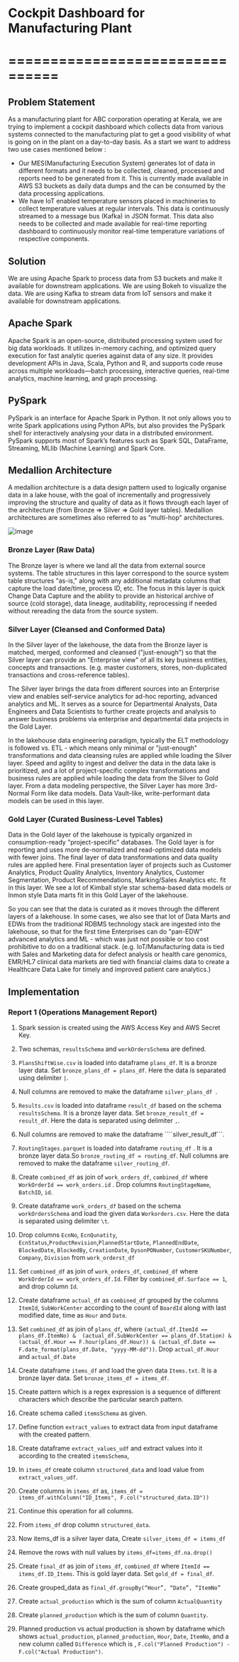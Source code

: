 # Cockpit Dashboard for Manufacturing Plant

# ================================

## Problem Statement

As a manufacturing plant for ABC corporation operating at Kerala, we are trying to implement a cockpit dashboard which collects data from various systems connected to the manufacturing plat to get a good visibility of what is going on in the plant on a day-to-day basis. As a start we want to address two use cases mentioned below :

<ul>
<li>Our MES(Manufacturing Execution System) generates lot of data in different formats and it needs to be collected, cleaned, processed and reports need to be generated from it. This is currently made available in AWS S3 buckets as daily data dumps and the can be consumed by the data processing applications.</li>

<li>We have IoT enabled temperature sensors placed in machineries to collect temperature values at regular intervals. This data is continuously streamed to a message bus (Kafka) in JSON format. This data also needs to be collected and made available for real-time reporting dashboard to continuously monitor real-time temperature variations of respective components.</li>
</ul>

## Solution

We are using Apache Spark to process data from S3 buckets and make it available for downstream applications. We are using Bokeh to visualize the data. We are using Kafka to stream data from IoT sensors and make it available for downstream applications.

## Apache Spark

Apache Spark is an open-source, distributed processing system used for big data workloads. It utilizes in-memory caching, and optimized query execution for fast analytic queries against data of any size. It provides development APIs in Java, Scala, Python and R, and supports code reuse across multiple workloads—batch processing, interactive queries, real-time analytics, machine learning, and graph processing.

## PySpark

PySpark is an interface for Apache Spark in Python. It not only allows you to write Spark applications using Python APIs, but also provides the PySpark shell for interactively analysing your data in a distributed environment. PySpark supports most of Spark’s features such as Spark SQL, DataFrame, Streaming, MLlib (Machine Learning) and Spark Core.

## Medallion Architecture

A medallion architecture is a data design pattern used to logically organise data in a lake house, with the goal of incrementally and progressively improving the structure and quality of data as it flows through each layer of the architecture (from Bronze ⇒ Silver ⇒ Gold layer tables). Medallion architectures are sometimes also referred to as "multi-hop" architectures.

![image](https://user-images.githubusercontent.com/93505829/212487243-420dbda5-a85a-4cc1-ae01-119d1dadffd8.png)

### Bronze Layer (Raw Data)

The Bronze layer is where we land all the data from external source systems. The table structures in this layer correspond to the source system table structures "as-is," along with any additional metadata columns that capture the load date/time, process ID, etc. The focus in this layer is quick Change Data Capture and the ability to provide an historical archive of source (cold storage), data lineage, auditability, reprocessing if needed without rereading the data from the source system.

### Silver Layer (Cleansed and Conformed Data)

In the Silver layer of the lakehouse, the data from the Bronze layer is matched, merged, conformed and cleansed ("just-enough") so that the Silver layer can provide an "Enterprise view" of all its key business entities, concepts and transactions. (e.g. master customers, stores, non-duplicated transactions and cross-reference tables).

The Silver layer brings the data from different sources into an Enterprise view and enables self-service analytics for ad-hoc reporting, advanced analytics and ML. It serves as a source for Departmental Analysts, Data Engineers and Data Scientists to further create projects and analysis to answer business problems via enterprise and departmental data projects in the Gold Layer.

In the lakehouse data engineering paradigm, typically the ELT methodology is followed vs. ETL - which means only minimal or "just-enough" transformations and data cleansing rules are applied while loading the Silver layer. Speed and agility to ingest and deliver the data in the data lake is prioritized, and a lot of project-specific complex transformations and business rules are applied while loading the data from the Silver to Gold layer. From a data modeling perspective, the Silver Layer has more 3rd-Normal Form like data models. Data Vault-like, write-performant data models can be used in this layer.

### Gold Layer (Curated Business-Level Tables)

Data in the Gold layer of the lakehouse is typically organized in consumption-ready "project-specific" databases. The Gold layer is for reporting and uses more de-normalized and read-optimized data models with fewer joins. The final layer of data transformations and data quality rules are applied here. Final presentation layer of projects such as Customer Analytics, Product Quality Analytics, Inventory Analytics, Customer Segmentation, Product Recommendations, Marking/Sales Analytics etc. fit in this layer. We see a lot of Kimball style star schema-based data models or Inmon style Data marts fit in this Gold Layer of the lakehouse.

So you can see that the data is curated as it moves through the different layers of a lakehouse. In some cases, we also see that lot of Data Marts and EDWs from the traditional RDBMS technology stack are ingested into the lakehouse, so that for the first time Enterprises can do "pan-EDW" advanced analytics and ML - which was just not possible or too cost prohibitive to do on a traditional stack. (e.g. IoT/Manufacturing data is tied with Sales and Marketing data for defect analysis or health care genomics, EMR/HL7 clinical data markets are tied with financial claims data to create a Healthcare Data Lake for timely and improved patient care analytics.)

## Implementation

### Report 1 (Operations Management Report)

<ol>
<li>Spark session is created using the AWS Access Key and AWS Secret Key.</li>
<li>

Two schemas, ``` resultsSchema ``` and ```workOrdersSchema``` are defined.</li>
<li>

```PlansShiftWise.csv``` is loaded into dataframe ```plans_df```.  It is a bronze layer data. Set ```bronze_plans_df = plans_df```. Here the data is separated using delimiter ```|```.</li>

<li>

Null columns are removed to make the dataframe ```silver_plans_df ```.</li>
<li>

```Results.csv```  is loaded into dataframe ```result_df``` based on the schema ```resultsSchema```. It is a bronze layer data. Set ```bronze_result_df = result_df```. Here the data is separated using delimiter ```,```.</li>
<li>

Null columns are removed to make the dataframe ````silver_result_df```.</li>
<li>

```RoutingStages.parquet```  is loaded into dataframe ```routing_df``` . It is a bronze layer data.So ```bronze_routing_df = routing_df```. Null columns are removed to make the dataframe ```silver_routing_df```.</li>
<li>

Create ```combined_df``` as  join of ```work_orders_df```, ```combined_df``` where  ```WorkOrderId == work_orders.id``` . Drop columns ```RoutingStageName```, ```BatchID```, ```id```.</li>
<li>

Create  dataframe ```work_orders_df``` based on the schema ```workOrdersSchema``` and load the given data ```Workorders.csv```. Here the data is separated using delimiter ```\t```.</li>
<li>

Drop columns ```EcnNo```, ```EcnQunatity```, ```EcnStatus```,```ProductRevision```,```PlannedStartDate```, ```PlannedEndDate```, ```BlockedDate```, ```BlockedBy```, ```CreationDate```, ```DysonPONumber```, ```CustomerSKUNumber```, ```Company```, ```Division```  from ```work_orderst_df```</li>
<li>

Set ```combined_df``` as join of ```work_orders_df```, ```combined_df``` where ```WorkOrderId == work_orders_df.Id```. Filter by ```combined_df.Surface == 1```, and drop column ```Id```.</li>
<li>

Create dataframe ```actual_df``` as ```combined_df``` grouped by the columns ```ItemId```, ```SubWorkCenter``` according to the count of ```BoardId``` along with last modified date, time as ```Hour``` and ```Date```.</li>
<li>

Set ```combined_df``` as join of ```plans_df```, where ```(actual_df.ItemId == plans_df.ItemNo) &  (actual_df.SubWorkCenter == plans_df.Station) & (actual_df.Hour == F.hour(plans_df.Hour)) & (actual_df.Date == F.date_format(plans_df.Date, "yyyy-MM-dd"))```. Drop ```actual_df.Hour``` and ```actual_df.Date```</li>
<li>

Create  dataframe ```items_df``` and load the given data ```Items.txt```. It is a bronze layer data. Set ```bronze_items_df = items_df```. </li>
<li>Create pattern which is a regex expression is a sequence of different characters which describe the particular search pattern. </li>
<li>

Create schema called ```itemsSchema``` as given.</li>
<li>

Define function ```extract_values``` to extract data from input dataframe with the created pattern.</li>
<li>

Create dataframe ```extract_values_udf```  and extract values into it according to the created ```itemsSchema```,</li>
<li>

In ```items_df``` create column ```structured_data``` and load value from ```extract_values_udf```.</li>
<li>

Create columns in ```items_df``` as,
```items_df = items_df.withColumn("ID_Items", F.col("structured_data.ID"))```</li>
<li>Continue this operation for all columns.</li>
<li>

From ```items_df``` drop column ```structured_data```.</li>
<li>

Now items_df is a silver layer data, Create ```silver_items_df = items_df```</li>
<li>

Remove the rows with null values by ```items_df=items_df.na.drop()```</li>
<li>

Create ```final_df``` as join of ```items_df```, ```combined_df``` where ```ItemId == items_df.ID_Items```. This is gold layer data. Set ```gold_df = final_df```.</li>
<li>

Create grouped_data as ```final_df.groupBy(“Hour”, “Date”, “ItemNo” ```</li> 
<li>

Create ```actual_production``` which is the sum of column ```ActualQuantity```</li>
<li>

Create ```planned_production``` which is the sum of column ```Quantity```.</li>
 
 
<li>

Planned production vs actual production is shown by dataframe which shows ```actual_production```, ```planned_production```, ```Hour```, ```Date```, ```ItemNo```, and a new column called ```Difference``` which is , ```F.col("Planned Production") - F.col("Actual Production")```.
</li>
</ol>
